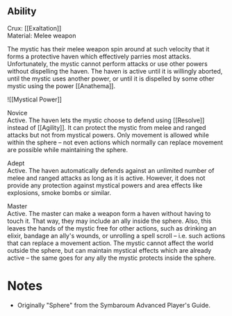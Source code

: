 ## Ability
Crux: [[Exaltation]]<br>Material: Melee weapon

The mystic has their melee weapon spin around at such velocity that it forms a protective haven which effectively parries most attacks. Unfortunately, the mystic cannot perform attacks or use other powers without dispelling the haven. The haven is active until it is willingly aborted, until the mystic uses another power, or until it is dispelled by some other mystic using the power [[Anathema]].

![[Mystical Power]]

Novice<br>Active. The haven lets the mystic choose to defend using [[Resolve]] instead of [[Agility]]. It can protect the mystic from melee and ranged attacks but not from mystical powers. Only movement is allowed while within the sphere – not even actions which normally can replace movement are possible while maintaining the sphere.

Adept<br>Active. The haven automatically defends against an unlimited number of melee and ranged attacks as long as it is active. However, it does not provide any protection against mystical powers and area effects like explosions, smoke bombs or similar.

Master<br>Active. The master can make a weapon form a haven without having to touch it. That way, they may include an ally inside the sphere. Also, this leaves the hands of the mystic free for other actions, such as drinking an elixir, bandage an ally's wounds, or unrolling a spell scroll – i.e. such actions that can replace a movement action. The mystic cannot affect the world outside the sphere, but can maintain mystical effects which are already active – the same goes for any ally the mystic protects inside the sphere.
# Notes
* Originally "Sphere" from the Symbaroum Advanced Player's Guide.